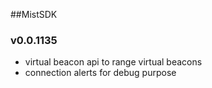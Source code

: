 ##MistSDK

### v0.0.1135

- virtual beacon api to range virtual beacons
- connection alerts for debug purpose
